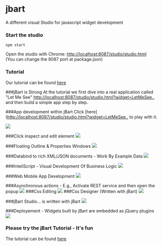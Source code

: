 # jbart
A different visual Studio for javascript widget development
### Start the studio

```shell
npm start
```

Open the studio with Chrome: 
[http://localhost:8087/studio/studio.html](http://localhost:8087/studio/studio.html)  
(You can change the 8087 port at package.json)

### Tutorial
Our tutorial can be found [here](http://jb-letmesee.appspot.com/LetMeSee/p80kd9kkn6.html?roomid=94fn83)

###jBart is Strong
At the tutorial we first dive into a real application called "Let Me See" [http://localhost:8087/studio/studio.html?widget=LetMeSee..](http://localhost:8087/studio/studio.html?widget=LetMeSee#?gpage=main?playground=true?view=room?roomid=ph5n8s) and then build a simple app step by step.

###App development within jBart
Click [here]([http://localhost:8087/studio/studio.html?widget=LetMeSee..](http://localhost:8087/studio/studio.html?widget=LetMeSee#?gpage=main?playground=true?view=room?roomid=ph5n8s) to play with it.

![](http://storage.googleapis.com/letmesee1/p80kd9kkn6/files/6b4cb7b3ee0c4ca88a713a966106dd79_1.jpg)


###Click inspect and edit element
![](http://storage.googleapis.com/letmesee1/p80kd9kkn6/files/dfa5d8988c3a4088b0ec98069e3a62a2_1.jpg)

###Floating Outline & Properties Windows
![](http://storage.googleapis.com/letmesee1/p80kd9kkn6/files/cde31b3dfdba452e9587902b33a3eb3d_2.jpg)

###Databind to rich XML/JSON documents - Work By Example Data
![](http://storage.googleapis.com/letmesee1/p80kd9kkn6/files/da02b71ee45843a594825357d9980b8a_7.jpg)

###InteliScript - Visual Development Of Business Logic
![](http://storage.googleapis.com/letmesee1/p80kd9kkn6/files/26474d30144f40ae8c1e59caa6b87c7e_5.jpg)

###Web Mobile App Development
![](http://storage.googleapis.com/letmesee1/p80kd9kkn6/files/cdad49abc0ab401489e1db648a576aae_1.jpg)

###Asynchronous actions - E.g., Activate REST service and then open the popup
![](http://storage.googleapis.com/letmesee1/p80kd9kkn6/files/0874996f477d470993d174c7623278c7_2.jpg)
###Css Editing
![](http://storage.googleapis.com/letmesee1/p80kd9kkn6/files/cf8e8c37451d4b33b96f616a44a70b94_3.jpg)
###Css Designer  (Written with jBart)
![](http://storage.googleapis.com/letmesee1/p80kd9kkn6/files/d2e99b1441d048a7a3d36bdb39270fcb_4.jpg)

###jBart Studio... is written with jBart
![](http://storage.googleapis.com/letmesee1/p80kd9kkn6/files/507824f9d98a43c8ae9146c38e2e203e_6.jpg)

###Deployement - Widgets built by jBart are embedded as jQuery plugins
![](https://storage.googleapis.com/letmesee1/p80kd9kkn6/files/043d8579b99942209f0092407f4cea79_8.jpg)

### Please try the jBart Tutorial - It's fun
The tutorial can be found [here](http://jb-letmesee.appspot.com/LetMeSee/p80kd9kkn6.html?roomid=94fn83)
